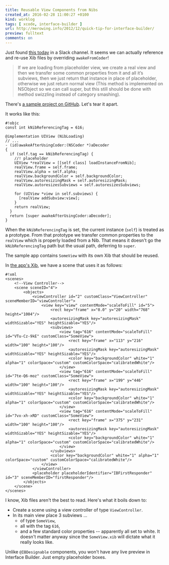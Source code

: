 ```yaml
---
title: Reusable View Components from Nibs
created_at: 2016-02-28 11:00:27 +0100
kind: worklog
tags: [ xcode, interface-builder ]
url: http://merowing.info/2012/12/quick-tip-for-interface-builder/
preview: fulltext
comments: on
---
```


Just found [this today](http://merowing.info/2012/12/quick-tip-for-interface-builder/) in a Slack channel. It seems we can actually reference and re-use Xib files by overriding `awakeFromCoder`!

> If we are loading from placeholder view, we create a real view and then we transfer some common properties from it and all it’s subviews, then we just return that instance in place of placeholder, otherwise we just return normal view (This method is implemented on NSObject so we can call super, but this still should be done with method swizzling instead of category smashing).

There's [a sample project on GitHub](https://github.com/krzysztofzablocki/XibReferencing/). Let's tear it apart.

It works like this:

    #!objc
    const int kNibReferencingTag = 616;
    
    @implementation UIView (NibLoading)
    // ...
    - (id)awakeAfterUsingCoder:(NSCoder *)aDecoder
    {
      if (self.tag == kNibReferencingTag) {
        //! placeholder
        UIView *realView = [[self class] loadInstanceFromNib];
        realView.frame = self.frame;
        realView.alpha = self.alpha;
        realView.backgroundColor = self.backgroundColor;
        realView.autoresizingMask = self.autoresizingMask;
        realView.autoresizesSubviews = self.autoresizesSubviews;
    
        for (UIView *view in self.subviews) {
          [realView addSubview:view];
        }
        return realView;
      }
      return [super awakeAfterUsingCoder:aDecoder];
    }

When the `kNibReferencingTag` is set, the current instance (`self`) is treated as a prototype. From that prototype we transfer common properties to the `realView` which is properly loaded from a Nib. That means it doesn't go the `kNibReferencingTag` path but the usual path, deferring to `super`.

The sample app contains `SomeView` with its own Xib that should be reused.

In [the app's Xib](https://github.com/krzysztofzablocki/XibReferencing/blob/master/XibReferencing/en.lproj/MainStoryboard.storyboard), we have a scene that uses it as follows:

    #!xml
    <scenes>
        <!--View Controller-->
        <scene sceneID="4">
            <objects>
                <viewController id="2" customClass="ViewController" sceneMemberID="viewController">
                    <view key="view" contentMode="scaleToFill" id="5">
                        <rect key="frame" x="0.0" y="20" width="768" height="1004"/>
                        <autoresizingMask key="autoresizingMask" widthSizable="YES" heightSizable="YES"/>
                        <subviews>
                            <view tag="616" contentMode="scaleToFill" id="VTu-Cz-9kE" customClass="SomeView">
                                <rect key="frame" x="113" y="216" width="100" height="100"/>
                                <autoresizingMask key="autoresizingMask" widthSizable="YES" heightSizable="YES"/>
                                <color key="backgroundColor" white="1" alpha="1" colorSpace="custom" customColorSpace="calibratedWhite"/>
                            </view>
                            <view tag="616" contentMode="scaleToFill" id="7te-Q6-moz" customClass="SomeView">
                                <rect key="frame" x="199" y="446" width="100" height="100"/>
                                <autoresizingMask key="autoresizingMask" widthSizable="YES" heightSizable="YES"/>
                                <color key="backgroundColor" white="1" alpha="1" colorSpace="custom" customColorSpace="calibratedWhite"/>
                            </view>
                            <view tag="616" contentMode="scaleToFill" id="7vx-xh-xRD" customClass="SomeView">
                                <rect key="frame" x="375" y="231" width="100" height="100"/>
                                <autoresizingMask key="autoresizingMask" widthSizable="YES" heightSizable="YES"/>
                                <color key="backgroundColor" white="1" alpha="1" colorSpace="custom" customColorSpace="calibratedWhite"/>
                            </view>
                        </subviews>
                        <color key="backgroundColor" white="1" alpha="1" colorSpace="custom" customColorSpace="calibratedWhite"/>
                    </view>
                </viewController>
                <placeholder placeholderIdentifier="IBFirstResponder" id="3" sceneMemberID="firstResponder"/>
            </objects>
        </scene>
    </scenes>

I know, Xib files aren't the best to read. Here's what it boils down to:

* Create a scene using a view controller of type `ViewController`. 
* In its main view place 3 subviews ...
    * of type `SomeView`,
    * all with the tag `616`,
    * and a few standard color properties -- apparently all set to white.  It doesn't matter anyway since the `SomeView.xib` will dictate what it really looks like.

Unlike `@IBDesignable` components, you won't have any live preview in Interface Builder. Just empty placeholder boxes.
